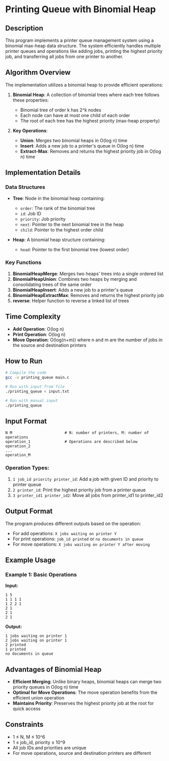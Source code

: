 # Printing Queue with Binomial Heap

## Description
This program implements a printer queue management system using a binomial max-heap data structure. The system efficiently handles multiple printer queues and operations like adding jobs, printing the highest priority job, and transferring all jobs from one printer to another.

## Algorithm Overview
The implementation utilizes a binomial heap to provide efficient operations:

1. **Binomial Heap**: A collection of binomial trees where each tree follows these properties:
   - Binomial tree of order k has 2^k nodes
   - Each node can have at most one child of each order
   - The root of each tree has the highest priority (max-heap property)

2. **Key Operations**:
   - **Union**: Merges two binomial heaps in O(log n) time
   - **Insert**: Adds a new job to a printer's queue in O(log n) time
   - **Extract-Max**: Removes and returns the highest priority job in O(log n) time

## Implementation Details

### Data Structures
- **Tree**: Node in the binomial heap containing:
  - `order`: The rank of the binomial tree
  - `id`: Job ID
  - `priority`: Job priority
  - `next`: Pointer to the next binomial tree in the heap
  - `child`: Pointer to the highest order child

- **Heap**: A binomial heap structure containing:
  - `head`: Pointer to the first binomial tree (lowest order)

### Key Functions
1. **BinomialHeapMerge**: Merges two heaps' trees into a single ordered list
2. **BinomialHeapUnion**: Combines two heaps by merging and consolidating trees of the same order
3. **BinomialHeapInsert**: Adds a new job to a printer's queue
4. **BinomialHeapExtractMax**: Removes and returns the highest priority job
5. **reverse**: Helper function to reverse a linked list of trees

## Time Complexity
- **Add Operation**: O(log n)
- **Print Operation**: O(log n)
- **Move Operation**: O(log(n+m)) where n and m are the number of jobs in the source and destination printers

## How to Run
```bash
# Compile the code
gcc -o printing_queue main.c

# Run with input from file
./printing_queue < input.txt

# Run with manual input
./printing_queue
```

## Input Format
```
N M                       # N: number of printers, M: number of operations
operation_1               # Operations are described below
operation_2
...
operation_M
```

### Operation Types:
1. `1 job_id priority printer_id`: Add a job with given ID and priority to printer queue
2. `2 printer_id`: Print the highest priority job from a printer queue
3. `3 printer_id1 printer_id2`: Move all jobs from printer_id1 to printer_id2

## Output Format
The program produces different outputs based on the operation:
- For add operations: `X jobs waiting on printer Y`
- For print operations: `job_id printed` or `no documents in queue`
- For move operations: `X jobs waiting on printer Y after moving`

## Example Usage

### Example 1: Basic Operations
**Input:**
```
1 5
1 1 1 1
1 2 2 1
2 1
2 1
2 1
```

**Output:**
```
1 jobs waiting on printer 1
2 jobs waiting on printer 1
2 printed
1 printed
no documents in queue
```

## Advantages of Binomial Heap
- **Efficient Merging**: Unlike binary heaps, binomial heaps can merge two priority queues in O(log n) time
- **Optimal for Move Operations**: The move operation benefits from the efficient union operation
- **Maintains Priority**: Preserves the highest priority job at the root for quick access

## Constraints
- 1 ≤ N, M ≤ 10^6
- 1 ≤ job_id, priority ≤ 10^9
- All job IDs and priorities are unique
- For move operations, source and destination printers are different
